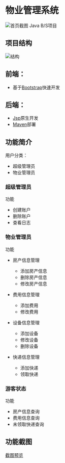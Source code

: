 # 物业管理系统
![首页截图](https://ws1.sinaimg.cn/large/5e6431d4ly1g2t1yhsix0j21ui17un3s.jpg)
Java B/S项目

## 项目结构
![结构](https://ws1.sinaimg.cn/large/5e6431d4ly1g2t0i7awckj20pm0kcjt8.jpg)

## 前端：
- 基于[Bootstrap](https://v3.bootcss.com/)快速开发

## 后端：
- [Jsp](https://en.wikipedia.org/wiki/JavaServer_Pages)原生开发
- [Maven](https://maven.apache.org/)部署

## 功能简介
用户分类：
- 超级管理员
- 物业管理员

### 超级管理员
功能
- 创建账户
- 删除账户
- 查看日志

### 物业管理员
功能
- 房产信息管理

  - 添加房产信息
  - 删除房产信息
  - 修改房产信息
  
- 费用信息管理

  - 添加费用
  - 修改费用
  
- 设备信息管理

  - 添加设备
  - 修改设备
  - 删除设备
  
- 快递信息管理

  - 添加快递
  - 领取快递

### 游客状态
功能
- 房产信息查询
- 费用信息查询
- 未领取快递查询

## 功能截图

[截图预览](https://ruanfumin.online/YellowStar/screen.html)
